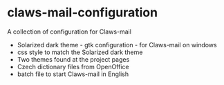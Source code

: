 # claws-mail-configuration
A collection of configuration for Claws-mail

- Solarized dark theme - gtk configuration - for Claws-mail on windows
- css style to match the Solarized dark theme
- Two themes found at the project pages
- Czech dictionary files from OpenOffice
- batch file to start Claws-mail in English